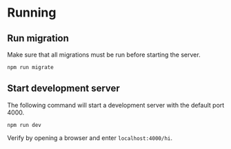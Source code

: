 # Running

## Run migration

Make sure that all migrations must be run before starting the server.

```
npm run migrate
```

## Start development server

The following command will start a development server with the default port 4000.

```
npm run dev
```

Verify by opening a browser and enter `localhost:4000/hi`.
